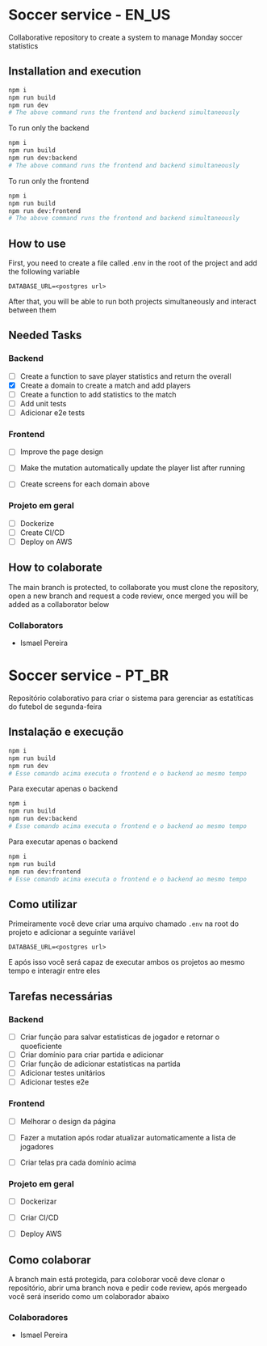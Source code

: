 # Soccer service - EN_US

Collaborative repository to create a system to manage Monday soccer statistics

## Installation and execution

```sh
npm i
npm run build
npm run dev
# The above command runs the frontend and backend simultaneously
```

To run only the backend

```sh
npm i
npm run build
npm run dev:backend
# The above command runs the frontend and backend simultaneously
```
To run only the frontend

```sh
npm i
npm run build
npm run dev:frontend
# The above command runs the frontend and backend simultaneously
```

## How to use

First, you need to create a file called .env in the root of the project and add the following variable

```env
DATABASE_URL=<postgres url>
```

After that, you will be able to run both projects simultaneously and interact between them

## Needed Tasks

### Backend
- [ ] Create a function to save player statistics and return the overall
- [X] Create a domain to create a match and add players
- [ ] Create a function to add statistics to the match
- [ ] Add unit tests
- [ ] Adicionar e2e tests

### Frontend

- [ ] Improve the page design
- [ ] Make the mutation automatically update the player list after running
- [ ] Create screens for each domain above


### Projeto em geral

- [ ] Dockerize
- [ ] Create CI/CD
- [ ] Deploy on AWS

## How to colaborate

The main branch is protected, to collaborate you must clone the repository, open a new branch and request a code review, once merged you will be added as a collaborator below

### Collaborators

- Ismael Pereira

# Soccer service - PT_BR

Repositório colaborativo para criar o sistema para gerenciar as estatíticas do futebol de segunda-feira

## Instalação e execução

```sh
npm i
npm run build
npm run dev
# Esse comando acima executa o frontend e o backend ao mesmo tempo
```

Para executar apenas o backend

```sh
npm i
npm run build
npm run dev:backend
# Esse comando acima executa o frontend e o backend ao mesmo tempo
```

Para executar apenas o backend

```sh
npm i
npm run build
npm run dev:frontend
# Esse comando acima executa o frontend e o backend ao mesmo tempo
```

## Como utilizar

Primeiramente você deve criar uma arquivo chamado `.env` na root do projeto e adicionar a seguinte variável

```env
DATABASE_URL=<postgres url>
```

E após isso você será capaz de executar ambos os projetos ao mesmo tempo e interagir entre eles

## Tarefas necessárias

### Backend
- [ ] Criar função para salvar estatisticas de jogador e retornar o quoeficiente
- [ ] Criar domínio para criar partida e adicionar
- [ ] Criar função de adicionar estatisticas na partida
- [ ] Adicionar testes unitários
- [ ] Adicionar testes e2e

### Frontend

- [ ] Melhorar o design da página
- [ ] Fazer a mutation após rodar atualizar automaticamente a lista de jogadores
- [ ] Criar telas pra cada domínio acima


### Projeto em geral

- [ ] Dockerizar
- [ ] Criar CI/CD
- [ ] Deploy AWS


## Como colaborar

A branch main está protegida, para coloborar você deve clonar o repositório, abrir uma branch nova e pedir code review, após mergeado você será inserido como um colaborador abaixo

### Colaboradores

- Ismael Pereira


